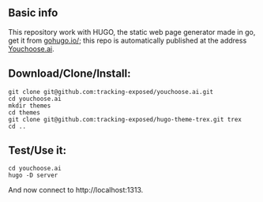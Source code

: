 ## Basic info 

This repository work with HUGO, the static web page generator made in go, get it from [gohugo.io/](https://gohugo.io/); this repo is automatically published at the address [Youchoose.ai](https://youchoose.ai).

## Download/Clone/Install:

```
git clone git@github.com:tracking-exposed/youchoose.ai.git 
cd youchoose.ai
mkdir themes
cd themes
git clone git@github.com:tracking-exposed/hugo-theme-trex.git trex
cd ..
```

## Test/Use it:

```
cd youchoose.ai
hugo -D server
```

And now connect to http://localhost:1313.
